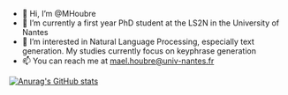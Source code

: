 - 👋 Hi, I’m @MHoubre
- 🌱 I’m currently a first year PhD student at the LS2N in the University of Nantes
- 👀 I’m interested in Natural Language Processing, especially text generation. My studies currently focus on keyphrase generation
- 📫 You can reach me at mael.houbre@univ-nantes.fr

<!---
MHoubre/MHoubre is a ✨ special ✨ repository because its `README.md` (this file) appears on your GitHub profile.
You can click the Preview link to take a look at your changes.
--->
[![Anurag's GitHub stats](https://github-readme-stats.vercel.app/api?username=MHoubre)](https://github.com/anuraghazra/github-readme-stats)
